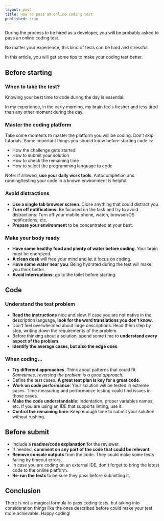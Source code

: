 ```yaml
---
layout: post
title: How to pass an online coding test
published: true
---
```


During the process to be hired as a developer, you will be probably asked to pass an online coding test.

No matter your experience, this kind of tests can be hard and stressful.

In this article, you will get some tips to make your coding test better.



## Before starting

### When to take the test?
Knowing your best time to code during the day is essential.

In my experience, in the early morning, my brain feels fresher and less tired than any other moment during the day.



### Master the coding platform

Take some moments to master the platform you will be coding. Don't skip tutorials.
Some important things you should know before starting code is:
- How the challenge gets started
- How to submit your solution
- How to check the remaining time
- How to select the programming language to code

Note: If allowed, **use your daily work tools**. Autocompletion and running/testing your code in a known environment is helpful.



### Avoid distractions
- **Use a single tab browser screen**. Close anything that could distract you.
- **Turn off notifications**: Be focused on the task and try to avoid distractions: Turn off your mobile phone, watch, browser/OS notifications, etc.
- **Prepare your environment** to be concentrated at your best.



### Make your body ready
- **Have some healthy food and plenty of water before coding**. Your brain must be energized.
- **A clean desk** will free your mind and let it focus on coding.
- **Have some water near you**: Being hydrated during the test will make you think better.
- **Avoid interruptions**: go to the toilet before starting.


## Code

### Understand the test problem

- **Read the instructions** nice and slow. If case you are not native in the description language, **look for the word translations you don't know**.
- Don't feel overwhelmed about large descriptions. Read them step by step, writing down the requirements of the problem.
- Before thinking about a solution, spend some time to **understand every aspect of the problem**.
- **Identify the average cases, but also the edge ones**.



### When coding...

- **Try different approaches**. Think about patterns that could fit. *Sometimes, reversing the problem is a good approach.*
- Define the test cases. **A great test plan is key for a great code**.
- **Work on code performance**: Your solution will be tested in extreme cases. Time measuring and performance testing could find issues in those cases.
- **Make the code understandable**: Indentation, proper variables names, etc. If you are using an IDE that supports linting, use it.
- **Control the remaining time**: Keep enough time to submit your solution without rushing.




## Before submit

- Include a **readme/code explanation** for the reviewer.
- If needed, **comment on any part of the code that could be relevant**.
- **Remove console outputs** from the code. They could make some tests failing by timeout errors.
- In case you are coding on an external IDE, don't forget to bring the latest code to the online platform.
- **Re-run the tests** to be sure they pass before submitting it.




## Conclusion

There is not a magical formula to pass coding tests, but taking into consideration things like the ones described before could make your test more achievable.
Happy coding!
